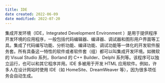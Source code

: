 ```yaml
---
title: IDE
date created: 2022-06-09
date modified: 2022-07-20
---
```


集成开发环境（IDE，Integrated Development Environment ）是用于提供程序开发环境的应用程序，一般包括代码编辑器、编译器、调试器和图形用户界面等工具。集成了代码编写功能、分析功能、编译功能、调试功能等一体化的开发软件服务套。所有具备这一特性的软件或者软件套（组）都可以叫集成开发环境。如微软的 Visual Studio 系列，Borland 的 C++ Builder、Delphi 系列等。该程序可以独立运行，也可以和其它程序并用。IDE 多被用于开发 HTML 应用软件。例如，许多人在设计网站时使用 IDE（如 HomeSite、DreamWeaver 等），因为很多项任务会自动生成。
